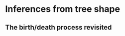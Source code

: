 Inferences from tree shape
==========================

The birth/death process revisited
---------------------------------